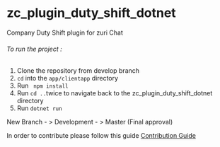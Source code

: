 # zc_plugin_duty_shift_dotnet
Company Duty Shift plugin for zuri Chat
###### To run the project :
1. Clone the repository from develop branch
2. <code>cd</code> into the <code>app/clientapp</code>  directory
3. Run <code> npm install </code>
4. Run <code>cd ..</code>twice to navigate back to the zc_plugin_duty_shift_dotnet directory
5. Run  <code>dotnet run</code>


 New Branch - > Development - > Master (Final approval)

In order to contribute please follow this guide [Contribution Guide](https://github.com/zurichat/zc_plugin_duty_shift_dotnet/wiki/Contribution-Guide)
